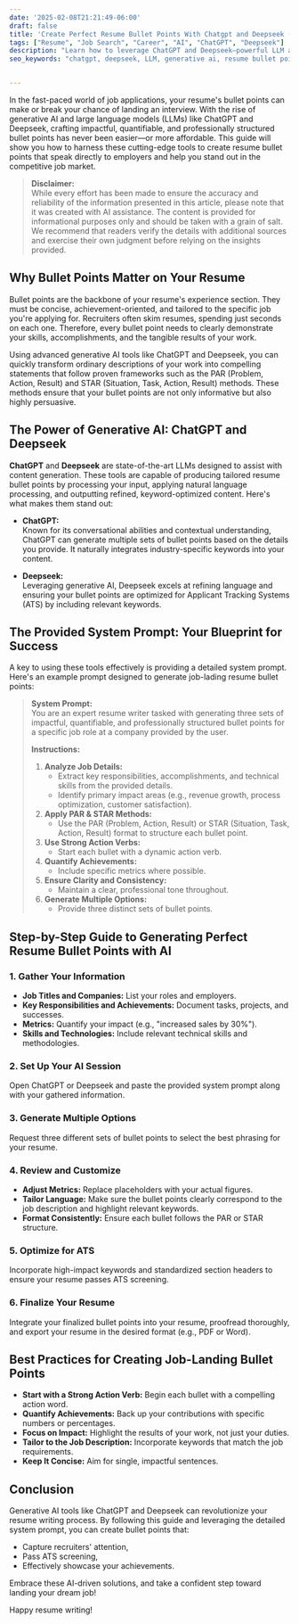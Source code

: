 ```yaml
---
date: '2025-02-08T21:21:49-06:00'
draft: false
title: 'Create Perfect Resume Bullet Points With Chatgpt and Deepseek (Prompt Included)'
tags: ["Resume", "Job Search", "Career", "AI", "ChatGPT", "Deepseek"]
description: "Learn how to leverage ChatGPT and Deepseek—powerful LLM and generative AI tools—to craft perfect, job-landing resume bullet points using proven frameworks like PAR and STAR. Our comprehensive guide includes expert tips, a detailed system prompt, and essential best practices for creating impactful bullet points that get you noticed."
seo_keywords: "chatgpt, deepseek, LLM, generative ai, resume bullet points, resume writing tips, job landing resume, PAR method, STAR method, AI resume builder"


---
```


In the fast-paced world of job applications, your resume's bullet points can make or break your chance of landing an interview. With the rise of generative AI and large language models (LLMs) like ChatGPT and Deepseek, crafting impactful, quantifiable, and professionally structured bullet points has never been easier—or more affordable. This guide will show you how to harness these cutting-edge tools to create resume bullet points that speak directly to employers and help you stand out in the competitive job market.

> **Disclaimer:**  
> While every effort has been made to ensure the accuracy and reliability of the information presented in this article, please note that it was created with AI assistance. The content is provided for informational purposes only and should be taken with a grain of salt. We recommend that readers verify the details with additional sources and exercise their own judgment before relying on the insights provided.

## Why Bullet Points Matter on Your Resume

Bullet points are the backbone of your resume's experience section. They must be concise, achievement-oriented, and tailored to the specific job you're applying for. Recruiters often skim resumes, spending just seconds on each one. Therefore, every bullet point needs to clearly demonstrate your skills, accomplishments, and the tangible results of your work.

Using advanced generative AI tools like ChatGPT and Deepseek, you can quickly transform ordinary descriptions of your work into compelling statements that follow proven frameworks such as the PAR (Problem, Action, Result) and STAR (Situation, Task, Action, Result) methods. These methods ensure that your bullet points are not only informative but also highly persuasive.

## The Power of Generative AI: ChatGPT and Deepseek

**ChatGPT** and **Deepseek** are state-of-the-art LLMs designed to assist with content generation. These tools are capable of producing tailored resume bullet points by processing your input, applying natural language processing, and outputting refined, keyword-optimized content. Here's what makes them stand out:

- **ChatGPT:**  
  Known for its conversational abilities and contextual understanding, ChatGPT can generate multiple sets of bullet points based on the details you provide. It naturally integrates industry-specific keywords into your content.
  
- **Deepseek:**  
  Leveraging generative AI, Deepseek excels at refining language and ensuring your bullet points are optimized for Applicant Tracking Systems (ATS) by including relevant keywords.

## The Provided System Prompt: Your Blueprint for Success

A key to using these tools effectively is providing a detailed system prompt. Here's an example prompt designed to generate job-lading resume bullet points:

> **System Prompt:**  
> You are an expert resume writer tasked with generating three sets of impactful, quantifiable, and professionally structured bullet points for a specific job role at a company provided by the user.  
>
> **Instructions:**  
> 1. **Analyze Job Details:**  
>    - Extract key responsibilities, accomplishments, and technical skills from the provided details.  
>    - Identify primary impact areas (e.g., revenue growth, process optimization, customer satisfaction).  
> 2. **Apply PAR & STAR Methods:**  
>    - Use the PAR (Problem, Action, Result) or STAR (Situation, Task, Action, Result) format to structure each bullet point.
> 3. **Use Strong Action Verbs:**  
>    - Start each bullet with a dynamic action verb.
> 4. **Quantify Achievements:**  
>    - Include specific metrics where possible.
> 5. **Ensure Clarity and Consistency:**  
>    - Maintain a clear, professional tone throughout.
> 6. **Generate Multiple Options:**  
>    - Provide three distinct sets of bullet points.

## Step-by-Step Guide to Generating Perfect Resume Bullet Points with AI

### 1. Gather Your Information
- **Job Titles and Companies:** List your roles and employers.
- **Key Responsibilities and Achievements:** Document tasks, projects, and successes.
- **Metrics:** Quantify your impact (e.g., "increased sales by 30%").
- **Skills and Technologies:** Include relevant technical skills and methodologies.

### 2. Set Up Your AI Session
Open ChatGPT or Deepseek and paste the provided system prompt along with your gathered information.

### 3. Generate Multiple Options
Request three different sets of bullet points to select the best phrasing for your resume.

### 4. Review and Customize
- **Adjust Metrics:** Replace placeholders with your actual figures.
- **Tailor Language:** Make sure the bullet points clearly correspond to the job description and highlight relevant keywords.
- **Format Consistently:** Ensure each bullet follows the PAR or STAR structure.

### 5. Optimize for ATS
Incorporate high-impact keywords and standardized section headers to ensure your resume passes ATS screening.

### 6. Finalize Your Resume
Integrate your finalized bullet points into your resume, proofread thoroughly, and export your resume in the desired format (e.g., PDF or Word).

## Best Practices for Creating Job-Landing Bullet Points

- **Start with a Strong Action Verb:** Begin each bullet with a compelling action word.
- **Quantify Achievements:** Back up your contributions with specific numbers or percentages.
- **Focus on Impact:** Highlight the results of your work, not just your duties.
- **Tailor to the Job Description:** Incorporate keywords that match the job requirements.
- **Keep It Concise:** Aim for single, impactful sentences.

## Conclusion

Generative AI tools like ChatGPT and Deepseek can revolutionize your resume writing process. By following this guide and leveraging the detailed system prompt, you can create bullet points that:
- Capture recruiters' attention,
- Pass ATS screening,
- Effectively showcase your achievements.

Embrace these AI-driven solutions, and take a confident step toward landing your dream job!

Happy resume writing!